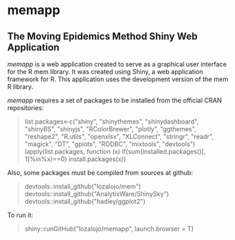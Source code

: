 # memapp
## The Moving Epidemics Method Shiny Web Application

*memapp* is a web application created to serve as a graphical user interface for the R mem library. It was created using Shiny, a web application framework for R. This application uses the development version of the mem R library.

*memapp* requires a set of packages to be installed from the official CRAN repositories:

>list.packages<-c("shiny", "shinythemes", "shinydashboard", "shinyBS", "shinyjs", "RColorBrewer",
>              "plotly", "ggthemes", "reshape2", "R.utils", "openxlsx", "XLConnect",
>              "stringr", "readr", "magick", "DT", "gplots", "RODBC", "mixtools", "devtools")
>lapply(list.packages, function (x) if(sum(installed.packages()[, 1]%in%x)==0) install.packages(x))

Also, some packages must be compiled from sources at github:

>devtools::install_github("lozalojo/mem")
>devtools::install_github("AnalytixWare/ShinySky")
>devtools::install_github("hadley/ggplot2")

To run it:

>shiny::runGitHub("lozalojo/memapp", launch.browser = T)

